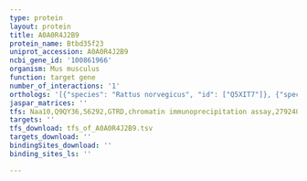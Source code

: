 ```yaml
---
type: protein
layout: protein
title: A0A0R4J2B9
protein_name: Btbd35f23
uniprot_accession: A0A0R4J2B9
ncbi_gene_id: '100861966'
organism: Mus musculus
function: target gene
number_of_interactions: '1'
orthologs: '[{"species": "Rattus norvegicus", "id": ["Q5XIT7"]}, {"species": "Drosophila melanogaster", "id": ["A0A0B4LEY8"]}, {"species": "Caenorhabditis elegans", "id": ["<a href=\"/protein/q9u1w5\">Q9U1W5</a>"]}]'
jaspar_matrices: ''
tfs: Naa10,Q9QY36,56292,GTRD,chromatin immunoprecipitation assay,27924024%5Buid%5D,No
targets: ''
tfs_download: tfs_of_A0A0R4J2B9.tsv
targets_download: ''
bindingSites_download: ''
binding_sites_ls: ''

---
```

